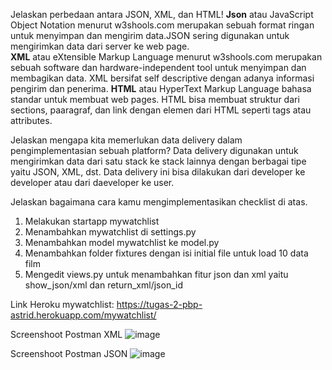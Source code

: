Jelaskan perbedaan antara JSON, XML, dan HTML!
**Json** atau JavaScript Object Notation menurut w3shools.com merupakan sebuah format ringan untuk menyimpan dan mengirim data.JSON sering digunakan untuk mengirimkan data dari server ke web page.  
**XML** atau eXtensible Markup Language menurut w3shools.com merupakan sebuah software dan hardware-independent tool untuk menyimpan dan membagikan data. XML bersifat self descriptive dengan adanya informasi pengirim dan penerima.
**HTML** atau HyperText Markup Language bahasa standar untuk membuat web pages. HTML bisa membuat struktur dari sections, paaragraf, dan link dengan elemen dari HTML seperti tags atau attributes.
 
Jelaskan mengapa kita memerlukan data delivery dalam pengimplementasian sebuah platform?
Data delivery digunakan untuk mengirimkan data dari satu stack ke stack lainnya dengan berbagai tipe yaitu JSON, XML, dst. Data delivery ini bisa dilakukan dari developer ke developer atau dari daeveloper ke user. 

Jelaskan bagaimana cara kamu mengimplementasikan checklist di atas.
  1. Melakukan startapp mywatchlist
  2. Menambahkan mywatchlist di settings.py
  3. Menambahkan model mywatchlist ke model.py
  4. Menambahkan folder fixtures dengan isi initial file untuk load 10 data film
  5. Mengedit views.py untuk menambahkan fitur json dan xml yaitu show_json/xml dan return_xml/json_id

Link Heroku mywatchlist:
https://tugas-2-pbp-astrid.herokuapp.com/mywatchlist/

Screenshoot Postman XML
![image](https://user-images.githubusercontent.com/101729344/191657601-23c0019c-f339-476a-b4f8-04ed636a7f1a.png)

Screenshoot Postman JSON
![image](https://user-images.githubusercontent.com/101729344/191657755-f57793ad-f6c0-41ae-8108-314d43cd0944.png)

